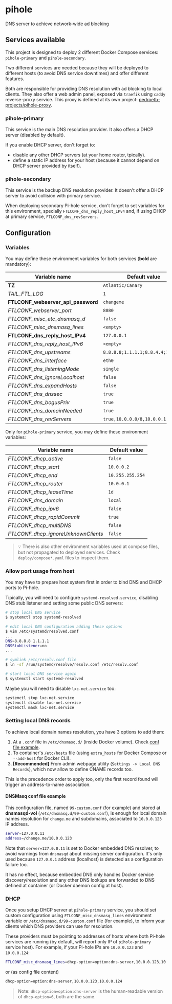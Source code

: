 # pihole

DNS server to achieve network-wide ad blocking

## Services available

This project is designed to deploy 2 different Docker Compose services: `pihole-primary` and `pihole-secondary`.

Two different services are needed because they will be deployed to different hosts (to avoid DNS service downtimes) and offer different features.

Both are responsible for providing DNS resolution with ad blocking to local clients. They also offer a web admin panel, exposed via `traefik` using `caddy` reverse-proxy service. This proxy is defined at its own project: [pedroetb-projects/pihole-proxy](https://gitlab.com/pedroetb-projects/pihole-proxy).

### pihole-primary

This service is the main DNS resolution provider. It also offers a DHCP server (disabled by default).

If you enable DHCP server, don't forget to:

- disable any other DHCP servers (at your home router, tpically).
- define a static IP address for your host (because it cannot depend on DHCP server provided by itself).

### pihole-secondary

This service is the backup DNS resolution provider. It doesn't offer a DHCP server to avoid collision with primary service.

When deploying secondary Pi-hole service, don't forget to set variables for this environment, specially `FTLCONF_dns_reply_host_IPv4` and, if using DHCP at primary service, `FTLCONF_dns_revServers`.

## Configuration

### Variables

You may define these environment variables for both services (**bold** are mandatory):

| Variable name | Default value |
| - | - |
| **TZ** | `Atlantic/Canary` |
| *TAIL_FTL_LOG* | `1` |
| **FTLCONF_webserver_api_password** | `changeme` |
| *FTLCONF_webserver_port* | `8080` |
| *FTLCONF_misc_etc_dnsmasq_d* | `false` |
| *FTLCONF_misc_dnsmasq_lines* | `<empty>` |
| **FTLCONF_dns_reply_host_IPv4** | `127.0.0.1` |
| *FTLCONF_dns_reply_host_IPv6* | `<empty>` |
| *FTLCONF_dns_upstreams* | `8.8.8.8;1.1.1.1;8.8.4.4;1.0.0.1` |
| *FTLCONF_dns_interface* | `eth0` |
| *FTLCONF_dns_listeningMode* | `single` |
| *FTLCONF_dns_ignoreLocalhost* | `false` |
| *FTLCONF_dns_expandHosts* | `false` |
| *FTLCONF_dns_dnssec* | `true` |
| *FTLCONF_dns_bogusPriv* | `true` |
| *FTLCONF_dns_domainNeeded* | `true` |
| *FTLCONF_dns_revServers* | `true,10.0.0.0/8,10.0.0.1,local` |

Only for `pihole-primary` service, you may define these environment variables:

| Variable name | Default value |
| - | - |
| *FTLCONF_dhcp_active* | `false` |
| *FTLCONF_dhcp_start* | `10.0.0.2` |
| *FTLCONF_dhcp_end* | `10.255.255.254` |
| *FTLCONF_dhcp_router* | `10.0.0.1` |
| *FTLCONF_dhcp_leaseTime* | `1d` |
| *FTLCONF_dns_domain* | `local` |
| *FTLCONF_dhcp_ipv6* | `false` |
| *FTLCONF_dhcp_rapidCommit* | `true` |
| *FTLCONF_dhcp_multiDNS* | `false` |
| *FTLCONF_dhcp_ignoreUnknownClients* | `false` |

> :bulb: There is also other environment variables used at compose files, but not propagated to deployed services. Check `deploy/compose*.yaml` files to inspect them.

### Allow port usage from host

You may have to prepare host system first in order to bind DNS and DHCP ports to Pi-hole.

Tipically, you will need to configure `systemd-resolved.service`, disabling DNS stub listener and setting some public DNS servers:

```sh
# stop local DNS service
$ systemctl stop systemd-resolved

# edit local DNS configuration adding these options
$ vim /etc/systemd/resolved.conf
...
DNS=8.8.8.8 1.1.1.1
DNSStubListener=no
...

# symlink /etc/resolv.conf file
$ ln -sf /run/systemd/resolve/resolv.conf /etc/resolv.conf

# start local DNS service again
$ systemctl start systemd-resolved
```

Maybe you will need to disable `lxc-net.service` too:

```sh
systemctl stop lxc-net.service
systemctl disable lxc-net.service
systemctl mask lxc-net.service
```

### Setting local DNS records

To achieve local domain names resolution, you have 3 options to add them:

1. At a `.conf` file in `/etc/dnsmasq.d/` (inside Docker volume). Check [conf file example](#dnsmasq-conf-file-example).
2. To container's `/etc/hosts` file (using `extra_hosts` for Docker Compose or `--add-host` for Docker CLI).
3. **[Recommended]** From admin webpage utility (`Settings -> Local DNS Records`), which now allow to define CNAME records too.

This is the precedence order to apply too, only the first record found will trigger an address-to-name association.

#### DNSMasq conf file example

This configuration file, named `99-custom.conf` (for example) and stored at **dnsmasqd-vol** (`/etc/dnsmasq.d/99-custom.conf`), is enough for local domain names resolution for `change.me` and subdomains, associated to `10.0.0.123` IP address.

```sh
server=127.0.0.11
address=/change.me/10.0.0.123
```

Note that `server=127.0.0.11` is set to Docker embedded DNS resolver, to avoid warnings from `dnsmasqd` about missing server configuration. It's only used because `127.0.0.1` address (localhost) is detected as a configuration failure too.

It has no effect, because embedded DNS only handles Docker service discovery/resolution and any other DNS lookups are forwarded to DNS defined at container (or Docker daemon config at host).

### DHCP

Once you setup DHCP server at `pihole-primary` service, you should set custom configuration using `FTLCONF_misc_dnsmasq_lines` environment variable or `/etc/dnsmasq.d/99-custom.conf` file (for example), to inform your clients which DNS providers can use for resolution.

These providers must be pointing to addresses of hosts where both Pi-hole services are running (by default, will report only IP of `pihole-primary` service host). For example, if your Pi-hole IPs are `10.0.0.123` and `10.0.0.124`:

```sh
FTLCONF_misc_dnsmasq_lines=dhcp-option=option:dns-server,10.0.0.123,10.0.0.124
```

or (as config file content)

```sh
dhcp-option=option:dns-server,10.0.0.123,10.0.0.124
```

> Note: `dhcp-option=option:dns-server` is the human-readable version of `dhcp-option=6`, both are the same.
